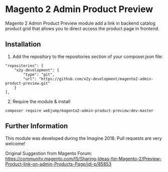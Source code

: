 # Magento 2 Admin Product Preview

Magento 2 Admin Product Preview module add a link in backend catalog product grid that allows you to direct access the product page in frontend.

## Installation

1. Add the repository to the repositories section of your composer.json file:
```
"repositories": [
    "x2y-development": {
        "type": "git",
        "url": "https://github.com/x2y-development/magento2-admin-product-preview.git"
    }
],
```
2. Require the module & install

```
composer require webjump/magento2-admin-product-preview:dev-master
```


## Further Information

This module was developed during the Imagine 2018.
Pull requests are very welcome!

Original Suggestion from Magento Forum:
https://community.magento.com/t5/Sharing-Ideas-for-Magento-2/Preview-Product-link-on-admin-Products-Page/idi-p/85853
